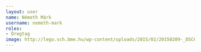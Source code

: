 ```yaml
---
layout: user
name: Németh Márk
username: nemeth-mark
roles:
- Öregtag
image: http://lego.sch.bme.hu/wp-content/uploads/2015/02/20150209-_DSC6604-150x150.jpg
---
```

